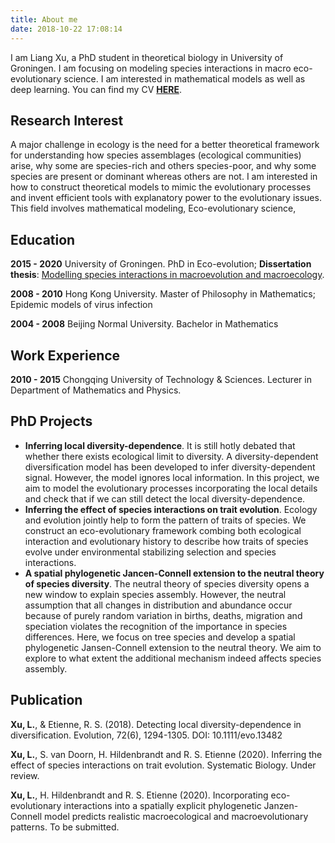 ```yaml
---
title: About me
date: 2018-10-22 17:08:14
---
```

I am Liang Xu, a PhD student in theoretical biology in University of Groningen. I am focusing on modeling species interactions in macro eco-evolutionary science. I am interested in mathematical models as well as deep learning. You can find my CV [**HERE**](./Liang_CV.pdf).

## Research Interest
 A major challenge in ecology is the need for a better theoretical framework for understanding how species assemblages (ecological communities) arise, why some are species-rich and others species-poor, and why some species are present or dominant whereas others are not. I am interested in how to construct theoretical models to mimic the evolutionary processes and invent efficient tools with explanatory power to the evolutionary issues. This field involves mathematical modeling, Eco-evolutionary science, 

## Education
**2015 - 2020**  University of Groningen. PhD in Eco-evolution; 
                      **Dissertation thesis**: [Modelling species interactions in macroevolution and macroecology](https://doi.org/10.33612/diss.125954510).

**2008 - 2010** Hong Kong University. Master of Philosophy in Mathematics; Epidemic models of virus infection

**2004 - 2008** Beijing Normal University. Bachelor in Mathematics

## Work Experience
**2010 - 2015** Chongqing University of Technology & Sciences. Lecturer in Department of Mathematics and Physics.

## PhD Projects 
* **Inferring local diversity-dependence**. 
It is still hotly debated that whether there exists ecological limit to diversity. A diversity-dependent diversification model has been developed to infer diversity-dependent signal. However, the model ignores local information. In this project, we aim to model the evolutionary processes incorporating the local details and check that if we can still detect the local diversity-dependence. 
* **Inferring the effect of species interactions on trait evolution**. 
  Ecology and evolution jointly help to form the pattern of traits of species. We construct an eco-evolutionary framework combing both ecological interaction and evolutionary history to describe how traits of species evolve under environmental stabilizing selection and species interactions. 
* **A spatial phylogenetic Jancen-Connell extension to the neutral theory of species diversity**.
  The neutral theory of species diversity opens a new window to explain species assembly. However, the neutral assumption that all changes in distribution and abundance occur because of purely random variation in births, deaths, migration and speciation violates the recognition of the importance in species differences. Here, we focus on tree species and develop a spatial phylogenetic Jansen-Connell extension to the neutral theory. We aim to explore to what extent the additional mechanism indeed affects species assembly.

## Publication
**Xu, L.**, & Etienne, R. S. (2018). Detecting local diversity-dependence in diversification. Evolution, 72(6), 1294-1305. DOI: 10.1111/evo.13482 

**Xu, L.**, S. van Doorn, H. Hildenbrandt and R. S. Etienne (2020). Inferring the effect of species interactions on trait evolution. Systematic Biology. Under review. 

**Xu, L.**, H. Hildenbrandt and R. S. Etienne (2020). Incorporating eco-evolutionary interactions into a spatially explicit phylogenetic Janzen-Connell model predicts realistic macroecological and macroevolutionary patterns. To be submitted.